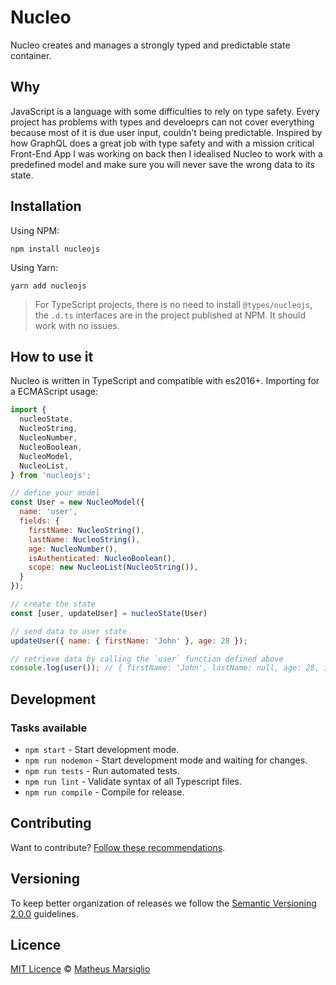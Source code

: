 # Nucleo

Nucleo creates and manages a strongly typed and predictable state container.

## Why

JavaScript is a language with some difficulties to rely on type safety. Every project has problems with types and develoeprs can not cover everything because most of it is due user input, couldn't being predictable. Inspired by how GraphQL does a great job with type safety and with a mission critical Front-End App I was working on back then I idealised Nucleo to work with a predefined model and make sure you will never save the wrong data to its state.

## Installation

Using NPM:

```
npm install nucleojs
```

Using Yarn:

```
yarn add nucleojs
```

> For TypeScript projects, there is no need to install `@types/nucleojs`, the `.d.ts` interfaces are in the project published at NPM. It should work with no issues.

## How to use it

Nucleo is written in TypeScript and compatible with es2016+. Importing for a ECMAScript usage:

```javascript
import { 
  nucleoState,
  NucleoString,
  NucleoNumber,
  NucleoBoolean,
  NucleoModel,
  NucleoList,
} from 'nucleojs';

// define your model
const User = new NucleoModel({
  name: 'user',
  fields: {
    firstName: NucleoString(),
    lastName: NucleoString(),
    age: NucleoNumber(),
    isAuthenticated: NucleoBoolean(),
    scope: new NucleoList(NucleoString()),
  }
});

// create the state
const [user, updateUser] = nucleoState(User)

// send data to user state
updateUser({ name: { firstName: 'John' }, age: 28 });

// retrieve data by calling the `user` function defined above
console.log(user()); // { firstName: 'John', lastName: null, age: 28, isAuthenticated: null, scope: [] }
```

## Development

### Tasks available

- `npm start` - Start development mode.
- `npm run nodemon` - Start development mode and waiting for changes.
- `npm run tests` - Run automated tests.
- `npm run lint` - Validate syntax of all Typescript files.
- `npm run compile` - Compile for release.

## Contributing

Want to contribute? [Follow these recommendations](https://github.com/mtmr0x/nucleo/blob/master/CONTRIBUTING.md).

## Versioning

To keep better organization of releases we follow the [Semantic Versioning 2.0.0](http://semver.org/) guidelines.

## Licence

[MIT Licence](https://github.com/mtmr0x/nucleo/blob/master/LICENCE.md) © [Matheus Marsiglio](http://mtmr0x.com)

